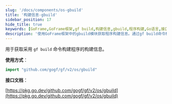```yaml
---
slug: '/docs/components/os-gbuild'
title: '构建信息-gbuild'
sidebar_position: 17
hide_title: true
keywords: [GoFrame,GoFrame框架,gf build,构建信息,gbuild,程序构建,Go语言,接口文档,软件开发,代码导入]
description: '使用GoFrame框架中的gbuild模块获取程序构建信息。通过gf build命令构建程序后，您可以通过gbuild模块访问这些构建信息。本模块是GoFrame框架的一部分，支持Go语言的软件开发者快速检索和利用构建数据，提供了简单易用的接口文档。'
---
```


用于获取采用 `gf build` 命令构建程序的构建信息。

**使用方式**：

```go
import "github.com/gogf/gf/v2/os/gbuild"
```

**接口文档**：

[https://pkg.go.dev/github.com/gogf/gf/v2/os/gbuild](https://pkg.go.dev/github.com/gogf/gf/v2/os/gbuild)